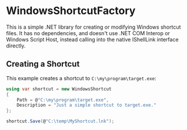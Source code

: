 # WindowsShortcutFactory

This is a simple .NET library for creating or modifying Windows shortcut files. It has no dependencies, and doesn't use .NET COM Interop or Windows Script Host, instead calling into the native IShellLink interface directly.

## Creating a Shortcut

This example creates a shortcut to `C:\my\program\target.exe`:

```csharp
using var shortcut = new WindowsShortcut
{
    Path = @"C:\my\program\target.exe",
    Description = "Just a simple shortcut to target.exe."
};

shortcut.Save(@"C:\temp\MyShortcut.lnk");
```
